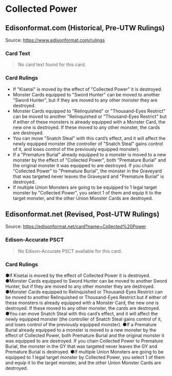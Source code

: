 # Collected Power

## Edisonformat.com (Historical, Pre-UTW Rulings)

Source: https://www.edisonformat.com/rulings

### Card Text

> No card text found for this card.

### Card Rulings

*   If "Kisetai" is moved by the effect of "Collected Power" it is destroyed.
*   Monster Cards equipped to "Sword Hunter" can be moved to another "Sword Hunter", but if they are moved to any other monster they are destroyed.
*   Monster Cards equipped to "Relinquished" or "Thousand-Eyes Restrict" can be moved to another "Relinquished or "Thousand-Eyes Restrict" but if either of these monsters is already equipped with a Monster Card, the new one is destroyed. If these moved to any other monster, the cards are destroyed.
*   You can move "Snatch Steal" with this card’s effect, and it will affect the newly equipped monster (the controller of "Snatch Steal" gains control of it, and loses control of the previously equipped monster).
*   If a "Premature Burial" already equipped to a monster is moved to a new monster by the effect of "Collected Power", both "Premature Burial" and the original monster it was equipped to are destroyed. If you chain "Collected Power" to "Premature Burial", the monster in the Graveyard that was targeted never leaves the Graveyard and "Premature Burial" is destroyed.
*   If multiple Union Monsters are going to be equipped to 1 legal target monster by "Collected Power", you select 1 of them and equip it to the target monster, and the other Union Monster Cards are destroyed.

## Edisonformat.net (Revised, Post-UTW Rulings)

Source: https://edisonformat.net/card?name=Collected%20Power

### Edison-Accurate PSCT

> No Edison-Accurate PSCT available for this card.

### Card Rulings

●If Kisetai is moved by the effect of Collected Power it is destroyed.
●Monster Cards equipped to Sword Hunter can be moved to another Sword Hunter, but if they are moved to any other monster they are destroyed.
●Monster Cards equipped to Relinquished or Thousand-Eyes Restrict can be moved to another Relinquished or Thousand-Eyes Restrict but if either of these monsters is already equipped with a Monster Card, the new one is destroyed. If these moved to any other monster, the cards are destroyed.
●You can move Snatch Steal with this card’s effect, and it will affect the newly equipped monster (the controller of Snatch Steal gains control of it, and loses control of the previously equipped monster).
●If a Premature Burial already equipped to a monster is moved to a new monster by the effect of Collected Power, both Premature Burial and the original monster it was equipped to are destroyed. If you chain Collected Power to Premature Burial, the monster in the GY that was targeted never leaves the GY and Premature Burial is destroyed.
●If multiple Union Monsters are going to be equipped to 1 legal target monster by Collected Power, you select 1 of them and equip it to the target monster, and the other Union Monster Cards are destroyed.
            